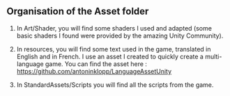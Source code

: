 ## Organisation of the Asset folder

1. In Art/Shader, you will find some shaders I used and adapted (some basic shaders I found were provided by the amazing Unity Community).

2. In resources, you will find some text used in the game, translated in English and in French.
I use an asset I created to quickly create a multi-language game. You can find the asset here :
https://github.com/antoninklopp/LanguageAssetUnity

3. In StandardAssets/Scripts you will find all the scripts from the game.
